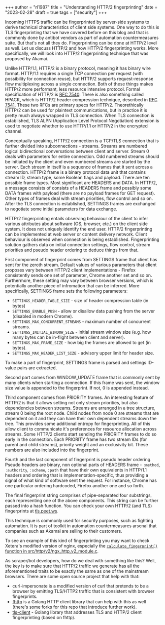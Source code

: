 +++
author = "rl1987"
title = "Understanding HTTP/2 fingerprinting"
date = "2023-02-28"
draft = true
tags = ["security"]
+++

Incoming HTTPS traffic can be fingerprinted by server-side systems to derive
technical characteristics of client side systems. One way to do this
is TLS fingerprinting that we have covered before on this blog and that
is commonly done by antibot vendors as part of automation countermeasures suite.
But that's not all they do. Fingerprinting can be done at HTTP/2 level as well.
Let us discuss HTTP/2 and how HTTP/2 fingerprinting works. More specifically,
we will look into HTTP/2 fingerprinting technique that was proposed by Akamai.

Unlike HTTP/1.1, HTTP/2 is a binary protocol, meaning it has binary wire format.
HTTP/1.1 requires a single TCP connection per request (with possibility for
connection reuse), but HTTP/2 supports request-response flow multiplexing across 
a single connection. Both of these things makes HTTP/2 more performant, less 
resource intensive protocol. Formal specification of HTTP/2 is 
[RFC 7540](https://www.rfc-editor.org/rfc/rfc7540). There is also something
called HPACK, which is HTTP/2 header compression technique, described in
[RFC 7541](https://www.rfc-editor.org/rfc/rfc7541). These two RFCs are primary
specs for HTTP/2. Theorethically HTTP/2 can be used for plaintext communications, 
but in practice it is pretty much always wrapped in TLS connection. When TLS
connection is established, TLS ALPN (Application Level Protocol Negotiation)
extension is used to negotiate whether to use HTTP/1.1 or HTTP/2 in the 
encrypted channel.

Conceptually speaking, HTTP/2 connection is a TCP/TLS connection that is further
divided into subconnections - streams. Streams are numbered logical 
bidirectional conversations between client and server. Stream 0 deals with
parameters for entire connection. Odd numbered streams should be initiated by 
the client and even numbered streams are started by the server. Each stream
in itself is a sequence of frames that it sent across a connection. HTTP/2
frame is a binary protocol data unit that contains stream ID, stream type, 
some Boolean flags and payload. There are ten possible frame types. 
Most significant are HEADERS and DATA. In HTTP/2, a message consists of
consists of a HEADERS frame and possibly some DATA frames with payload (there 
are no payload frames for GET request). Other types of frames deal with stream
priorities, flow control and so on. After the TLS connection is established,
SETTINGS frames are exchanged to negotiate some initial parameters for data
exchange.

HTTP/2 fingerprinting entails observing behaviour of the client to infer various
attributes about software (OS, browser, etc.) on the client side system. It
does not uniquely identify the end user. HTTP/2 fingerprinting can be 
implemented at web server or content delivery network. Client behaviour is
observed when connection is being established. Fingerprinting solution gathers
data on initial connection settings, flow control, stream priorities and
pseudo header ordering to deduce things from that.

First component of fingerprint comes from SETTINGS frame that client has sent for
the zeroth stream. Default values of various parameters that client proposes 
vary between HTTP/2 client implementations - Firefox consistently sends one 
set of parameter, Chrome another set and so on. Furthermore, these setting may
vary between browser versions, which is potentially another piece of infromation
that can be inferred. More specifically, SETTINGS frame sets the following
parameters:

* `SETTINGS_HEADER_TABLE_SIZE` - size of header compression table (in bytes)
* `SETTINGS_ENABLE_PUSH` - allow or disallow data pushing from the server 
(disabled in modern Chrome).
* `SETTINGS_MAX_CONCURRENT_STREAMS` - maximum number of concurrent streams.
* `SETTINGS_INITIAL_WINDOW_SIZE` - initial stream window size (e.g. how many 
bytes can be in-flight between client and server).
* `SETTINGS_MAX_FRAME_SIZE` - how big the frames are allowed to get (in bytes).
* `SETTINGS_MAX_HEADER_LIST_SIZE` - advisory upper limit for header size.

To make a part of fingerprint, SETTINGS frame is parsed and settings ID-value
pairs are extracted.

Second part comes from WINDOW\_UPDATE frame that is commonly sent by many clients
when starting a connection. If this frame was sent, the window size value is
appended to the fingerprint. If not, 0 is appended instead.

Third component comes from PRIORITY frames. An interesting feature of HTTP/2 is
that it allows setting not only stream priorities, but also dependencies between
streams. Streams are arranged in a tree structure, stream 0 being the root node.
Child nodes from node 0 are streams that are dependent on it and they can have
their own dependent streams down the tree. This provides some additional
entropy for fingerprinting. All of this allow client to communicate it's
preferences for resource allocation across streams. Some HTTP/2 clients start
sending the PRIORITY frames to do so early in the connection. Each PRIORITY 
frame has two stream IDs (for parent and child streams), priority weight and 
an exclusivity bit. These numbers are also included into the fingerprint.

Fourth and the last component of fingerprint is pseudo header ordering.
Pseudo headers are binary, non optional parts of HEADERS frame - `:method`,
`:authority`, `:scheme`, `:path` that have their own equivalents in HTTP/1.1
headers and ordering that is implementation-specific, thus providing a signal
of what kind of software sent the request. For instance, Chrome has one
particular ordering hardcoded, Firefox another one and so forth.

The final fingerprint string comprises of pipe-separated four substrings,
each representing one of the above components. This string can be further
passed into a hash function. You can check your own HTTP/2 (and TLS) 
fingerprints at [tls.peet.ws](https://tls.peet.ws).

This technique is commonly used for security purposes, such as fighting 
automation. It is part of toolkit in automation countermeasures arsenal that 
companies such as Akamai are selling to their customers.

To see an example of this kind of fingerprinting you may want to check Xetera's
modified version of nginx, especially the [`calculate_fingerprint()` function
in src/http/v2/ngx\_http\_v2\_module.c](https://github.com/Xetera/nginx-http2-fingerprint/blob/master/src/http/v2/ngx_http_v2_module.c#L243).

As scraper/bot developers, how do we deal with something like this? Well,
the key is to make sure that HTTP/2 traffic we generate has all the 
aforementioned traits to be exactly the same as one of the mainstream browsers. 
There are some open source project that help with that:

* curl-impersonate is a modified version of curl that pretends to be a browser
by emitting TLS/HTTP2 traffic that is consistent with browser fingerprints.
* [fhttp](https://github.com/useflyent/fhttp) is a Golang HTTP client library
that can help with this as well (there's some forks for this repo that 
introduce further work).
* [tls-client](https://github.com/bogdanfinn/tls-client) - Golang library that
addresses TLS and HTTP/2 client fingerprinting (based on fhttp).
